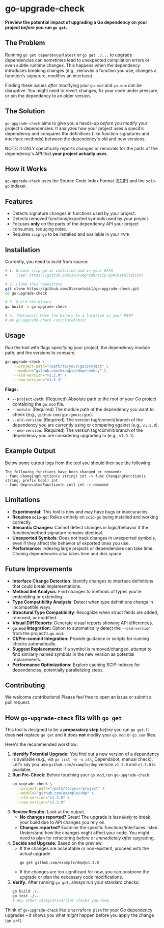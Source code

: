 # go-upgrade-check

**Preview the potential impact of upgrading a Go dependency on your project *before* you run `go get`.**

## The Problem

Running `go get dependency@latest` or `go get ./...` to upgrade dependencies can sometimes lead to unexpected compilation errors or even subtle runtime changes. This happens when the dependency introduces breaking changes (e.g., removes a function you use, changes a function's signature, modifies an interface).

Finding these issues *after* modifying your `go.mod` and `go.sum` can be disruptive. You might need to revert changes, fix your code under pressure, or pin the dependency to an older version.

## The Solution

`go-upgrade-check` aims to give you a heads-up *before* you modify your project's dependencies. It analyzes how your project uses a specific dependency and compares the definitions (like function signatures and interface methods) between the dependency's old and new versions.

NOTE: It ONLY specifically reports changes or removals for the parts of the dependency's API that **your project actually uses**.

## How it Works

`go-upgrade-check` uses the Source Code Index Format ([SCIP](https://about.sourcegraph.com/scip)) and the `scip-go` indexer.

## Features

*   Detects signature changes in functions used by your project.
*   Detects removed functions/exported symbols used by your project.
*   Focuses **only** on the parts of the dependency API your project consumes, reducing noise.
*   Requires `scip-go` to be installed and available in your `PATH`.

## Installation

Currently, you need to build from source:

```bash
# 1. Ensure scip-go is installed and in your PATH
#    (See: https://github.com/sourcegraph/scip-go#installation)

# 2. Clone this repository
git clone https://github.com/Oloruntobi1/go-upgrade-check.git
cd go-upgrade-check

# 3. Build the binary
go build -o go-upgrade-check .

# 4. (Optional) Move the binary to a location in your PATH
# mv go-upgrade-check /usr/local/bin/
```

## Usage

Run the tool with flags specifying your project, the dependency module path, and the versions to compare.

```bash
go-upgrade-check \
    --project-path="/path/to/your/go/project" \
    --module="github.com/example/dependency" \
    --old-version="v1.2.0" \
    --new-version="v1.5.3"
```

**Flags:**

*   `--project-path`: (Required) Absolute path to the root of your Go project containing the `go.mod` file.
*   `--module`: (Required) The module path of the dependency you want to check (e.g., `github.com/gin-gonic/gin`).
*   `--old-version`: (Required) The version tag/commit/branch of the dependency you are currently using or comparing against (e.g., `v1.8.0`).
*   `--new-version`: (Required) The version tag/commit/branch of the dependency you are considering upgrading to (e.g., `v1.9.1`).

## Example Output

Below some output logs from the tool you should then see the following:

```
The following functions have been changed or removed:
- func ChangingFunction(s string) int -> func ChangingFunction(s string, prefix bool) int
- func DeprecatedFunction(n int) int -> removed

```

## Limitations

*   **Experimental:** This tool is new and may have bugs or inaccuracies.
*   **Requires `scip-go`:** Relies entirely on `scip-go` being installed and working correctly.
*   **Semantic Changes:** Cannot detect changes in logic/behavior if the function/method signature remains identical.
*   **Unexported Symbols:** Does not track changes in unexported symbols, even if they affect the behavior of exported ones you use.
*   **Performance:** Indexing large projects or dependencies can take time. Cloning dependencies also takes time and disk space.

## Future Improvements

*   **Interface Change Detection**: Identify changes to interface definitions that could break implementations.
*   **Method Set Analysis**: Find changes to methods of types you're embedding or extending.
*   **Type Compatibility Analysis**: Detect when type definitions change in incompatible ways.
*   **Structural Type Compatibility**: Recognize when struct fields are added, removed, or modified.
*   **Visual Diff Reports**: Generate visual reports showing API differences.
*   **`go.mod` Integration:** Option to automatically detect the `--old-version` from the project's `go.mod`.
*   **CI/Pre-commit Integration:** Provide guidance or scripts for running checks automatically.
*   **Suggest Replacements:** If a symbol is removed/changed, attempt to find similarly named symbols in the new version as potential replacements.
*   **Performance Optimizations:** Explore caching SCIP indexes for dependencies, potentially parallelizing steps.


## Contributing

We welcome contributions! Please feel free to open an issue or submit a pull request.

## How `go-upgrade-check` fits with `go get`

This tool is designed to be a **preparatory step** *before* you run `go get`. It does **not** replace `go get` and it does **not** modify your `go.mod` or `go.sum` files.

Here's the recommended workflow:

1.  **Identify Potential Upgrade:** You find out a new version of a dependency is available (e.g., via `go list -m -u all`, Dependabot, manual check). Let's say you use `github.com/example/dep` version `v1.2.0` and `v1.3.0` is available.
2.  **Run Pre-Check:** Before touching your `go.mod`, run `go-upgrade-check`:
    ```bash
    go-upgrade-check \
      --project-path="/path/to/your/project" \
      --module="github.com/example/dep" \
      --old-version="v1.2.0" \
      --new-version="v1.3.0"
    ```
3.  **Review Results:** Look at the output.
    *   **No changes reported?** Great! The upgrade is *less likely* to break your build due to API changes you rely on.
    *   **Changes reported?** Examine the specific functions/interfaces listed. Understand how the changes might affect your code. You might need to plan for refactoring *before* or *immediately after* upgrading.
4.  **Decide and Upgrade:** Based on the preview:
    *   If the changes are acceptable or non-existent, proceed with the actual upgrade:
        ```bash
        go get github.com/example/dep@v1.3.0
        ```
    *   If the changes are too significant for now, you can postpone the upgrade or plan the necessary code modifications.
5.  **Verify:** After running `go get`, always run your standard checks:
    ```bash
    go build ./...
    go test ./...
    # Any other integration/lint checks you have
    ```

Think of `go-upgrade-check` like a `terraform plan` for your Go dependency upgrades – it shows you what *might* happen before you apply the change (`go get`).